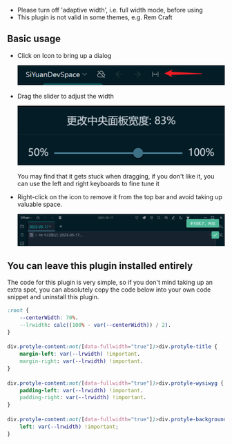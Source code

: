
- Please turn off 'adaptive width', i.e. full width mode, before using
- This plugin is not valid in some themes, e.g. Rem Craft

## Basic usage



- Click on Icon to bring up a dialog

  ![](asset/Icon.png)

- Drag the slider to adjust the width

  ![](asset/dialog.png)

  You may find that it gets stuck when dragging, if you don't like it, you can use the left and right keyboards to fine tune it

- Right-click on the icon to remove it from the top bar and avoid taking up valuable space.

  ![](asset/bye.png)

## You can leave this plugin installed entirely

The code for this plugin is very simple, so if you don't mind taking up an extra spot, you can absolutely copy the code below into your own code snippet and uninstall this plugin.

```css
:root {
    --centerWidth: 70%.
    --lrwidth: calc((100% - var(--centerWidth)) / 2).
}

div.protyle-content:not([data-fullwidth="true"])>div.protyle-title {
    margin-left: var(--lrwidth) !important.
    margin-right: var(--lrwidth) !important.
}

div.protyle-content:not([data-fullwidth="true"])>div.protyle-wysiwyg {
    padding-left: var(--lrwidth) !important.
    padding-right: var(--lrwidth) !important.
}

div.protyle-content:not([data-fullwidth="true"])>div.protyle-background>div.protyle-background__iconw {
    left: var(--lrwidth) !important;
}
```
